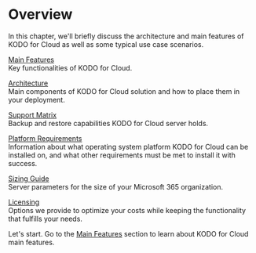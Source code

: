 # Overview

In this chapter, we'll briefly discuss the architecture and main features of KODO for Cloud as well as some typical use case scenarios.

[Main Features](https://storware.gitbook.io/kodo-for-cloud-office365/overview/main-features) \
Key functionalities of KODO for Cloud.

[Architecture](https://storware.gitbook.io/kodo-for-cloud-office365/overview/architecture) \
Main components of KODO for Cloud solution and how to place them in your deployment.

[Support Matrix](https://storware.gitbook.io/kodo-for-cloud-office365/overview/support-matrix) \
Backup and restore capabilities KODO for Cloud server holds.&#x20;

[Platform Requirements](https://storware.gitbook.io/kodo-for-cloud-office365/overview/platform-requirements) \
Information about what operating system platform KODO for Cloud can be installed on, and what other requirements must be met to install it with success.

[Sizing Guide](https://storware.gitbook.io/kodo-for-cloud-office365/overview/sizing-guide) \
Server parameters for the size of your Microsoft 365 organization.

[Licensing](https://storware.gitbook.io/kodo-for-cloud-office365/overview/licensing) \
Options we provide to optimize your costs while keeping the functionality that fulfills your needs.

Let's start. Go to the [Main Features](https://storware.gitbook.io/kodo-for-cloud-office365/overview/main-features) section to learn about KODO for Cloud main features.
